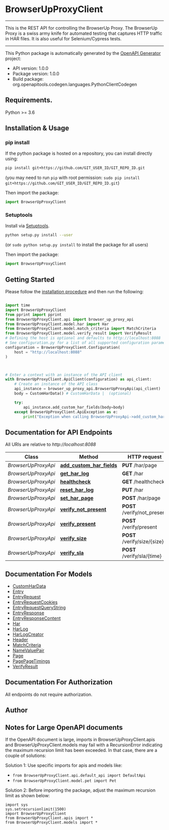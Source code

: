 # BrowserUpProxyClient
___
This is the REST API for controlling the BrowserUp Proxy. 
The BrowserUp Proxy is a swiss army knife for automated testing that
captures HTTP traffic in HAR files. It is also useful for Selenium/Cypress tests.
___


This Python package is automatically generated by the [OpenAPI Generator](https://openapi-generator.tech) project:

- API version: 1.0.0
- Package version: 1.0.0
- Build package: org.openapitools.codegen.languages.PythonClientCodegen

## Requirements.

Python >= 3.6

## Installation & Usage
### pip install

If the python package is hosted on a repository, you can install directly using:

```sh
pip install git+https://github.com/GIT_USER_ID/GIT_REPO_ID.git
```
(you may need to run `pip` with root permission: `sudo pip install git+https://github.com/GIT_USER_ID/GIT_REPO_ID.git`)

Then import the package:
```python
import BrowserUpProxyClient
```

### Setuptools

Install via [Setuptools](http://pypi.python.org/pypi/setuptools).

```sh
python setup.py install --user
```
(or `sudo python setup.py install` to install the package for all users)

Then import the package:
```python
import BrowserUpProxyClient
```

## Getting Started

Please follow the [installation procedure](#installation--usage) and then run the following:

```python

import time
import BrowserUpProxyClient
from pprint import pprint
from BrowserUpProxyClient.api import browser_up_proxy_api
from BrowserUpProxyClient.model.har import Har
from BrowserUpProxyClient.model.match_criteria import MatchCriteria
from BrowserUpProxyClient.model.verify_result import VerifyResult
# Defining the host is optional and defaults to http://localhost:8088
# See configuration.py for a list of all supported configuration parameters.
configuration = BrowserUpProxyClient.Configuration(
    host = "http://localhost:8088"
)



# Enter a context with an instance of the API client
with BrowserUpProxyClient.ApiClient(configuration) as api_client:
    # Create an instance of the API class
    api_instance = browser_up_proxy_api.BrowserUpProxyApi(api_client)
    body = CustomHarData() # CustomHarData |  (optional)

    try:
        api_instance.add_custom_har_fields(body=body)
    except BrowserUpProxyClient.ApiException as e:
        print("Exception when calling BrowserUpProxyApi->add_custom_har_fields: %s\n" % e)
```

## Documentation for API Endpoints

All URIs are relative to *http://localhost:8088*

Class | Method | HTTP request | Description
------------ | ------------- | ------------- | -------------
*BrowserUpProxyApi* | [**add_custom_har_fields**](docs/BrowserUpProxyApi.md#add_custom_har_fields) | **PUT** /har/page | 
*BrowserUpProxyApi* | [**get_har_log**](docs/BrowserUpProxyApi.md#get_har_log) | **GET** /har | 
*BrowserUpProxyApi* | [**healthcheck**](docs/BrowserUpProxyApi.md#healthcheck) | **GET** /healthcheck | 
*BrowserUpProxyApi* | [**reset_har_log**](docs/BrowserUpProxyApi.md#reset_har_log) | **PUT** /har | 
*BrowserUpProxyApi* | [**set_har_page**](docs/BrowserUpProxyApi.md#set_har_page) | **POST** /har/page | 
*BrowserUpProxyApi* | [**verify_not_present**](docs/BrowserUpProxyApi.md#verify_not_present) | **POST** /verify/not_present | 
*BrowserUpProxyApi* | [**verify_present**](docs/BrowserUpProxyApi.md#verify_present) | **POST** /verify/present | 
*BrowserUpProxyApi* | [**verify_size**](docs/BrowserUpProxyApi.md#verify_size) | **POST** /verify/size/{size} | 
*BrowserUpProxyApi* | [**verify_sla**](docs/BrowserUpProxyApi.md#verify_sla) | **POST** /verify/sla/{time} | 


## Documentation For Models

 - [CustomHarData](docs/CustomHarData.md)
 - [Entry](docs/Entry.md)
 - [EntryRequest](docs/EntryRequest.md)
 - [EntryRequestCookies](docs/EntryRequestCookies.md)
 - [EntryRequestQueryString](docs/EntryRequestQueryString.md)
 - [EntryResponse](docs/EntryResponse.md)
 - [EntryResponseContent](docs/EntryResponseContent.md)
 - [Har](docs/Har.md)
 - [HarLog](docs/HarLog.md)
 - [HarLogCreator](docs/HarLogCreator.md)
 - [Header](docs/Header.md)
 - [MatchCriteria](docs/MatchCriteria.md)
 - [NameValuePair](docs/NameValuePair.md)
 - [Page](docs/Page.md)
 - [PagePageTimings](docs/PagePageTimings.md)
 - [VerifyResult](docs/VerifyResult.md)


## Documentation For Authorization

 All endpoints do not require authorization.

## Author




## Notes for Large OpenAPI documents
If the OpenAPI document is large, imports in BrowserUpProxyClient.apis and BrowserUpProxyClient.models may fail with a
RecursionError indicating the maximum recursion limit has been exceeded. In that case, there are a couple of solutions:

Solution 1:
Use specific imports for apis and models like:
- `from BrowserUpProxyClient.api.default_api import DefaultApi`
- `from BrowserUpProxyClient.model.pet import Pet`

Solution 2:
Before importing the package, adjust the maximum recursion limit as shown below:
```
import sys
sys.setrecursionlimit(1500)
import BrowserUpProxyClient
from BrowserUpProxyClient.apis import *
from BrowserUpProxyClient.models import *
```

